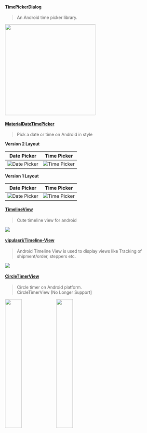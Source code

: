 #### [TimePickerDialog](https://github.com/JZXiang/TimePickerDialog)  
>  An Android time picker library.

<img src="https://github.com/JZXiang/PickerView/raw/master/preview/timepickerdialog_demo.gif" width="300px" height="auto"/>


#### [MaterialDateTimePicker](https://github.com/wdullaer/MaterialDateTimePicker)  

> Pick a date or time on Android in style

**Version 2 Layout**

Date Picker | Time Picker
--- | ---
![Date Picker](https://raw.github.com/wdullaer/MaterialDateTimePicker/gh-pages/images/date_picker_v2.png) | ![Time Picker](https://raw.github.com/wdullaer/MaterialDateTimePicker/gh-pages/images/time_picker_v2.png)

**Version 1 Layout**

Date Picker | Time Picker
---- | ----
![Date Picker](https://raw.github.com/wdullaer/MaterialDateTimePicker/gh-pages/images/date_picker.png) | ![Time Picker](https://raw.github.com/wdullaer/MaterialDateTimePicker/gh-pages/images/time_picker.png)

#### [TimelineView](https://github.com/alorma/TimelineView)  
> Cute timeline view for android

![](https://github.com/alorma/TimelineView/raw/master/screenshot.png)

#### [vipulasri/Timeline-View](https://github.com/vipulasri/Timeline-View) 

> Android Timeline View is used to display views like Tracking of shipment/order, steppers etc.

![](https://github.com/vipulasri/Timeline-View/raw/master/art/showcase.png)
#### [CircleTimerView](https://github.com/jiahuanyu/CircleTimerView)  
> Circle timer on Android platform. <br />
> CircleTimerView  [No Longer Support]  

<img src="https://github.com/jiahuanyu/CircleTimerView/raw/master/images/sample.gif" width="33%" height="auto" /> 
<img src="https://github.com/jiahuanyu/CircleTimerView/raw/master/images/sample2.gif" width="33%" height="auto" />



